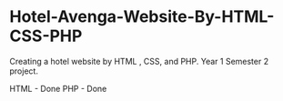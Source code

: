# Hotel-Avenga-Website-By-HTML-CSS-PHP
Creating a hotel website by HTML , CSS, and PHP. Year 1 Semester 2 project. 

HTML - Done
PHP - Done

